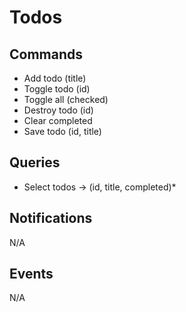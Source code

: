 # Todos

## Commands

- Add todo (title)
- Toggle todo (id)
- Toggle all (checked)
- Destroy todo (id)
- Clear completed
- Save todo (id, title)

## Queries

- Select todos -> (id, title, completed)\*

## Notifications

N/A

## Events

N/A
